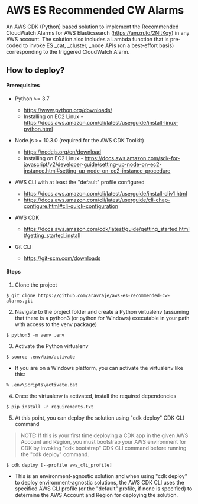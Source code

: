 
# AWS ES Recommended CW Alarms

An AWS CDK (Python) based solution to implement the Recommended CloudWatch Alarms for AWS Elasticsearch (https://amzn.to/2NltKqy) in any AWS account. The solution also includes a Lambda function that is pre-coded to invoke ES _cat, _cluster, _node APIs (on a best-effort basis) corresponding to the triggered CloudWatch Alarm.


## How to deploy?

#### Prerequisites

* Python >= 3.7
  * https://www.python.org/downloads/
  * Installing on EC2 Linux - https://docs.aws.amazon.com/cli/latest/userguide/install-linux-python.html

* Node.js >= 10.3.0 (required for the AWS CDK Toolkit)
  * https://nodejs.org/en/download
  * Installing on EC2 Linux - https://docs.aws.amazon.com/sdk-for-javascript/v2/developer-guide/setting-up-node-on-ec2-instance.html#setting-up-node-on-ec2-instance-procedure

* AWS CLI with at least the "default" profile configured
  * https://docs.aws.amazon.com/cli/latest/userguide/install-cliv1.html
  * https://docs.aws.amazon.com/cli/latest/userguide/cli-chap-configure.html#cli-quick-configuration

* AWS CDK
  * https://docs.aws.amazon.com/cdk/latest/guide/getting_started.html#getting_started_install

* Git CLI
  * https://git-scm.com/downloads

#### Steps

1. Clone the project

```
$ git clone https://github.com/aravraje/aws-es-recommended-cw-alarms.git
```

2. Navigate to the project folder and create a Python virtualenv (assuming that there is a python3 (or python for Windows) executable in your path with access to the venv package)

```
$ python3 -m venv .env
```

3. Activate the Python virtualenv

```
$ source .env/bin/activate
```

  - If you are on a Windows platform, you can activate the virtualenv like this:

```
% .env\Scripts\activate.bat
```

4. Once the virtualenv is activated, install the required dependencies

```
$ pip install -r requirements.txt
```

5. At this point, you can deploy the solution using "cdk deploy" CDK CLI command

> NOTE: If this is your first time deploying a CDK app in the given AWS Account and Region, you must bootstrap your AWS environment for CDK by invoking "cdk bootstrap" CDK CLI command before running the "cdk deploy" command.

```
$ cdk deploy [--profile aws_cli_profile]
```
  - This is an environment-agnostic solution and when using "cdk deploy" to deploy environment-agnostic solutions, the AWS CDK CLI uses the specified AWS CLI profile (or the "default" profile, if none is specified) to determine the AWS Account and Region for deploying the solution.

